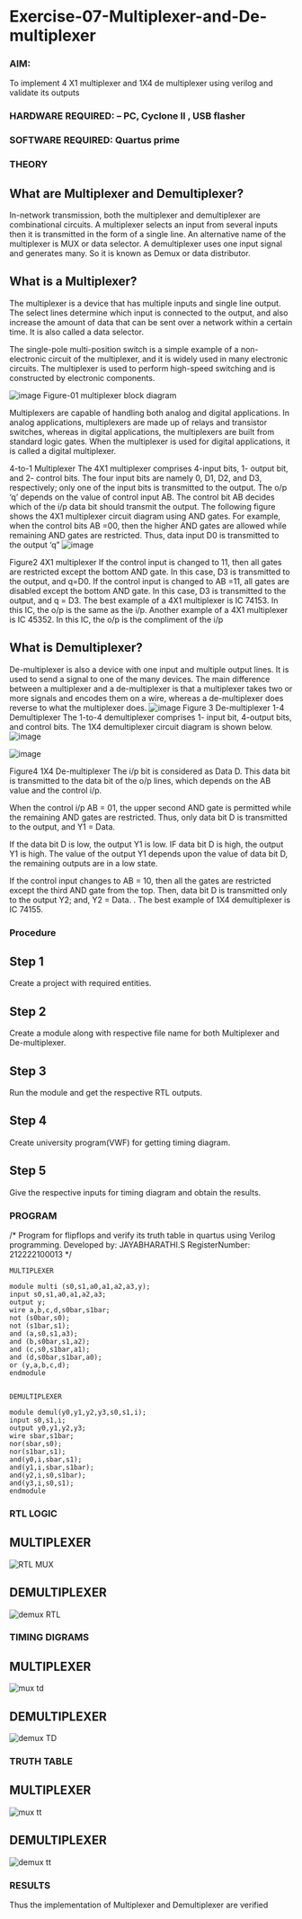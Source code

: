 # Exercise-07-Multiplexer-and-De-multiplexer

### AIM: 
To implement 4 X1 multiplexer and 1X4 de multiplexer using verilog and validate its outputs

### HARDWARE REQUIRED:  – PC, Cyclone II , USB flasher

### SOFTWARE REQUIRED:   Quartus prime

### THEORY 


## What are Multiplexer and Demultiplexer?
In-network transmission, both the multiplexer and demultiplexer are combinational circuits. A multiplexer selects an input from several inputs then it is transmitted in the form of a single line. An alternative name of the multiplexer is MUX or data selector. A demultiplexer uses one input signal and generates many. So it is known as Demux or data distributor.

## What is a Multiplexer?
The multiplexer is a device that has multiple inputs and single line output. The select lines determine which input is connected to the output, and also increase the amount of data that can be sent over a network within a certain time. It is also called a data selector.

The single-pole multi-position switch is a simple example of a non-electronic circuit of the multiplexer, and it is widely used in many electronic circuits. The multiplexer is used to perform high-speed switching and is constructed by electronic components.

![image](https://user-images.githubusercontent.com/36288975/170912485-73c395c7-23c0-4e78-a53d-a2f0d07d9662.png)
          Figure-01 multiplexer block diagram 

Multiplexers are capable of handling both analog and digital applications. In analog applications, multiplexers are made up of relays and transistor switches, whereas in digital applications, the multiplexers are built from standard logic gates. When the multiplexer is used for digital applications, it is called a digital multiplexer.

4-to-1 Multiplexer
The 4X1 multiplexer comprises 4-input bits, 1- output bit, and 2- control bits. The four input bits are namely 0, D1, D2, and D3, respectively; only one of the input bits is transmitted to the output. The o/p ‘q’ depends on the value of control input AB. The control bit AB decides which of the i/p data bit should transmit the output. The following figure shows the 4X1 multiplexer circuit diagram using AND gates. For example, when the control bits AB =00, then the higher AND gates are allowed while remaining AND gates are restricted. Thus, data input D0 is transmitted to the output ‘q”
![image](https://user-images.githubusercontent.com/36288975/170912568-3598c60a-5035-41f3-b0c4-ccedba13aca5.png)


Figure2 4X1 multiplexer 
If the control input is changed to 11, then all gates are restricted except the bottom AND gate. In this case, D3 is transmitted to the output, and q=D0. If the control input is changed to AB =11, all gates are disabled except the bottom AND gate. In this case, D3 is transmitted to the output, and q = D3. The best example of a 4X1 multiplexer is IC 74153. In this IC, the o/p is the same as the i/p. Another example of a 4X1 multiplexer is IC 45352. In this IC, the o/p is the compliment of the i/p


## What is Demultiplexer?
De-multiplexer is also a device with one input and multiple output lines. It is used to send a signal to one of the many devices. The main difference between a multiplexer and a de-multiplexer is that a multiplexer takes two or more signals and encodes them on a wire, whereas a de-multiplexer does reverse to what the multiplexer does.
![image](https://user-images.githubusercontent.com/36288975/170912606-a30e4b74-1726-4430-b245-2c3c3d9c232d.png)
Figure 3 De-multiplexer 
1-4 Demultiplexer
The 1-to-4 demultiplexer comprises 1- input bit, 4-output bits, and control bits. The 1X4 demultiplexer circuit diagram is shown below.![image](https://user-images.githubusercontent.com/36288975/170912683-00fb746a-1d45-4023-91d1-3a70b841073c.png)

![image](https://user-images.githubusercontent.com/36288975/170912741-7cbd52af-7e0d-4be3-b5c6-6fb9c4eca7c9.png)

Figure4 1X4 De-multiplexer 
The i/p bit is considered as Data D. This data bit is transmitted to the data bit of the o/p lines, which depends on the AB value and the control i/p.

When the control i/p AB = 01, the upper second AND gate is permitted while the remaining AND gates are restricted. Thus, only data bit D is transmitted to the output, and Y1 = Data.

If the data bit D is low, the output Y1 is low. IF data bit D is high, the output Y1 is high. The value of the output Y1 depends upon the value of data bit D, the remaining outputs are in a low state.

If the control input changes to AB = 10, then all the gates are restricted except the third AND gate from the top. Then, data bit D is transmitted only to the output Y2; and, Y2 = Data. . The best example of 1X4 demultiplexer is IC 74155.

 
 
### Procedure

## Step 1

Create a project with required entities.

## Step 2

Create a module along with respective file name for both Multiplexer and De-multiplexer.

## Step 3

Run the module and get the respective RTL outputs.

## Step 4

Create university program(VWF) for getting timing diagram.

## Step 5

Give the respective inputs for timing diagram and obtain the results.



### PROGRAM 
/*
Program for flipflops  and verify its truth table in quartus using Verilog programming.
Developed by: JAYABHARATHI.S
RegisterNumber: 212222100013 
*/
```
MULTIPLEXER

module multi (s0,s1,a0,a1,a2,a3,y);
input s0,s1,a0,a1,a2,a3;
output y;
wire a,b,c,d,s0bar,s1bar;
not (s0bar,s0);
not (s1bar,s1);
and (a,s0,s1,a3);
and (b,s0bar,s1,a2);
and (c,s0,s1bar,a1);
and (d,s0bar,s1bar,a0);
or (y,a,b,c,d);
endmodule


DEMULTIPLEXER

module demul(y0,y1,y2,y3,s0,s1,i);
input s0,s1,i;
output y0,y1,y2,y3;
wire sbar,s1bar;
nor(sbar,s0);
nor(s1bar,s1);
and(y0,i,sbar,s1);
and(y1,i,sbar,s1bar);
and(y2,i,s0,s1bar);
and(y3,i,s0,s1);
endmodule

```

### RTL LOGIC  

## MULTIPLEXER

![RTL MUX](https://github.com/Jayabharathi3/Exercise-07-Multiplexer-and-De--multiplexer/assets/120367796/2a2b0ff6-856d-4f1d-ba1a-a2220fb3ac9b)


## DEMULTIPLEXER

![demux RTL](https://github.com/Jayabharathi3/Exercise-07-Multiplexer-and-De--multiplexer/assets/120367796/f73f40d3-e774-46d7-998f-4e56adc10232)


### TIMING DIGRAMS  


## MULTIPLEXER

![mux td](https://github.com/Jayabharathi3/Exercise-07-Multiplexer-and-De--multiplexer/assets/120367796/99b66265-558a-4181-ad09-245adf3b9ff7)


## DEMULTIPLEXER

![demux TD](https://github.com/Jayabharathi3/Exercise-07-Multiplexer-and-De--multiplexer/assets/120367796/17983413-bf9f-4e3c-8d4b-40ca68d8e37d)



### TRUTH TABLE 

## MULTIPLEXER

![mux tt](https://github.com/Jayabharathi3/Exercise-07-Multiplexer-and-De--multiplexer/assets/120367796/e6a72478-358e-43be-bd01-6bde6aa02ed6)


## DEMULTIPLEXER

![demux tt](https://github.com/Jayabharathi3/Exercise-07-Multiplexer-and-De--multiplexer/assets/120367796/c71aa7af-7d81-4259-98db-e78688586e53)


### RESULTS 

Thus the implementation of Multiplexer and Demultiplexer are verified
